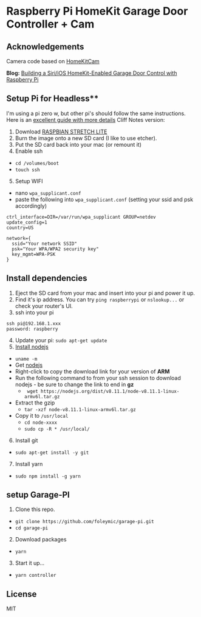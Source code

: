# Raspberry Pi HomeKit Garage Door Controller + Cam

## Acknowledgements
Camera code based on [HomeKitCam](https://github.com/Didel/HomeKitCam)

**Blog:** [Building a Siri/iOS HomeKit-Enabled Garage Door Control with Raspberry Pi](https://spin.atomicobject.com/2017/08/20/siri-homekit-raspberry-pi-hardware/)

## Setup Pi for Headless**
I'm using a pi zero w, but other pi's should follow the same instructions.  Here is an [excellent guide with more details](https://hackernoon.com/raspberry-pi-headless-install-462ccabd75d0)
Cliff Notes version:
1. Download [RASPBIAN STRETCH LITE](https://www.raspberrypi.org/downloads/raspbian/)
2. Burn the image onto a new SD card (I like to use etcher).
3. Put the SD card back into your mac (or remount it)
4. Enable ssh
  * `cd /volumes/boot`
  * `touch ssh`
5. Setup WIFI
  * nano `wpa_supplicant.conf`
  * paste the following into `wpa_supplicant.conf` (setting your ssid and psk accordingly)
  ```
ctrl_interface=DIR=/var/run/wpa_supplicant GROUP=netdev
update_config=1
country=US

network={
	ssid="Your network SSID"
	psk="Your WPA/WPA2 security key"
	key_mgmt=WPA-PSK
}
  ```
## Install dependencies
1. Eject the SD card from your mac and insert into your pi and power it up.
2. Find it's ip address.  You can try `ping raspberrypi` or `nslookup...` or check your router's UI.
3. ssh into your pi
```
ssh pi@192.168.1.xxx
password: raspberry
```
4. Update your pi:
`sudo apt-get update`
5. [Install nodejs](http://www.instructables.com/id/Install-Nodejs-and-Npm-on-Raspberry-Pi/)
 * `uname -m`
 * Get [nodejs](https://nodejs.org/en/download/)
 * Right-click to copy the download link for your version of **ARM**
 * Run the following command to from your ssh session to download nodejs - be sure to change the link to end in **gz**
   * ` wget https://nodejs.org/dist/v8.11.1/node-v8.11.1-linux-armv6l.tar.gz`
 * Extract the gzip
   * `tar -xzf node-v8.11.1-linux-armv6l.tar.gz`
 * Copy it to `/usr/local`
   * `cd node-xxxx`
   * `sudo cp -R * /usr/local/`
6. Install git
 * `sudo apt-get install -y git`
7. Install yarn
 * `sudo npm install -g yarn`
 
## setup Garage-PI
1. Clone this repo.
 * `git clone https://github.com/foleymic/garage-pi.git`
 * `cd garage-pi`
2. Download packages
 * `yarn`
3. Start it up...
 * `yarn controller`
 
 
## License
MIT
